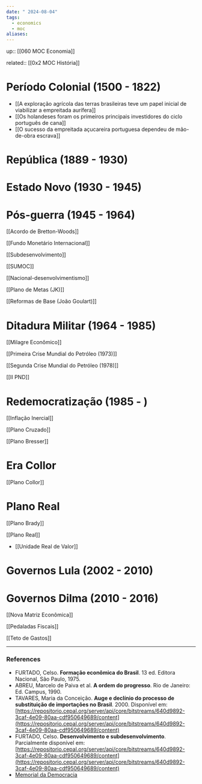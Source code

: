 ```yaml
---
date: " 2024-08-04"
tags:
  - economics
  - moc
aliases:
---
```


up:: [[060 MOC Economia]]

related:: [[0x2 MOC História]]

# Período Colonial (1500 - 1822)
- [[A exploração agrícola das terras brasileiras teve um papel inicial de viabilizar a empreitada aurífera]]
- [[Os holandeses foram os primeiros principais investidores do ciclo português de cana]]
- [[O sucesso da empreitada açucareira portuguesa dependeu de mão-de-obra escrava]]


# República (1889 - 1930)


# Estado Novo (1930 - 1945)


# Pós-guerra (1945 - 1964)
[[Acordo de Bretton-Woods]]

[[Fundo Monetário Internacional]]

[[Subdesenvolvimento]]

[[SUMOC]]

[[Nacional-desenvolvimentismo]]

[[Plano de Metas (JK)]]

[[Reformas de Base (João Goulart)]]

# Ditadura Militar (1964 - 1985)
[[Milagre Econômico]]

[[Primeira Crise Mundial do Petróleo (1973)]]

[[Segunda Crise Mundial do Petróleo (1978)]]

[[II PND]]

# Redemocratização (1985 - )
[[Inflação Inercial]]

[[Plano Cruzado]]

[[Plano Bresser]]

# Era Collor
[[Plano Collor]]

# Plano Real
[[Plano Brady]]

[[Plano Real]]
- [[Unidade Real de Valor]]

# Governos Lula (2002 - 2010)

# Governos Dilma (2010 - 2016)
[[Nova Matriz Econômica]]

[[Pedaladas Fiscais]]

[[Teto de Gastos]]


---
### References
- FURTADO, Celso. **Formação econômica do Brasil**. 13 ed. Editora Nacional, São Paulo, 1975.
- ABREU, Marcelo de Paiva et al. **A ordem do progresso**. Rio de Janeiro: Ed. Campus, 1990.
- TAVARES, Maria da Conceição. **Auge e declínio do processo de substituição de importações no Brasil**. 2000. Disponível em: [https://repositorio.cepal.org/server/api/core/bitstreams/640d9892-3caf-4e09-80aa-cdf950649689/content](https://repositorio.cepal.org/server/api/core/bitstreams/640d9892-3caf-4e09-80aa-cdf950649689/content)
- FURTADO, Celso. **Desenvolvimento e subdesenvolvimento**. Parcialmente disponível em: [https://repositorio.cepal.org/server/api/core/bitstreams/640d9892-3caf-4e09-80aa-cdf950649689/content](https://repositorio.cepal.org/server/api/core/bitstreams/640d9892-3caf-4e09-80aa-cdf950649689/content)
- [Memorial da Democracia](https://memorialdademocracia.com.br/)